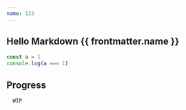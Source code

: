 ```yaml
---
name: 123
---
```


## Hello Markdown {{ frontmatter.name }}

```ts
const a = 1
console.log(a === 1)
```

## Progress
```bash
  WIP
```